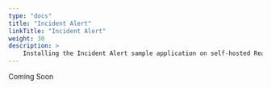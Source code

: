 ```yaml
---
type: "docs"
title: "Incident Alert"
linkTitle: "Incident Alert"
weight: 30
description: >
    Installing the Incident Alert sample application on self-hosted Reactive Graph
---
```


Coming Soon